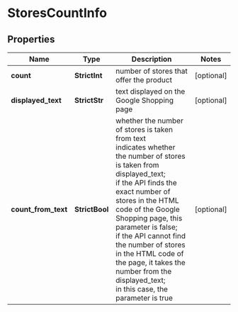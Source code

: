 # StoresCountInfo


## Properties

| Name | Type | Description | Notes |
|------------ | ------------- | ------------- | -------------|
**count** | **StrictInt** | number of stores that offer the product |[optional]|
**displayed_text** | **StrictStr** | text displayed on the Google Shopping page |[optional]|
**count_from_text** | **StrictBool** | whether the number of stores is taken from text<br>indicates whether the number of stores is taken from displayed_text;<br>if the API finds the exact number of stores in the HTML code of the Google Shopping page, this parameter is false;<br>if the API cannot find the number of stores in the HTML code of the page, it takes the number from the displayed_text;<br>in this case, the parameter is true |[optional]|